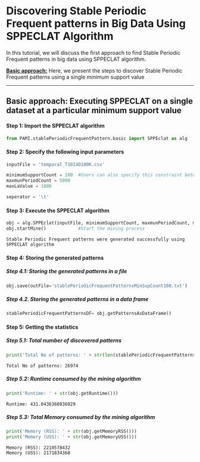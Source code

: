# Discovering Stable Periodic Frequent patterns in Big Data Using SPPECLAT Algorithm

In this tutorial, we will discuss the first approach to find Stable Periodic Frequent patterns in big data using SPPECLAT algorithm.

[__Basic approach:__](#basicApproach) Here, we present the steps to discover Stable Periodic Frequent patterns using a single minimum support value

***

## <a id='basicApproach'>Basic approach: Executing SPPECLAT on a single dataset at a particular minimum support value</a>

#### Step 1: Import the SPPECLAT algorithm


```python
from PAMI.stablePeriodicFrequentPattern.basic import SPPEclat as alg
```

#### Step 2: Specify the following input parameters


```python
inputFile = 'temporal_T10I4D100K.csv'

minimumSupportCount = 100  #Users can also specify this constraint between 0 to 1.
maxmunPeriodCount = 5000
maxLaValue = 1000

seperator = '\t'       
```

#### Step 3: Execute the SPPECLAT algorithm


```python
obj = alg.SPPEclat(inputFile, minimumSupportCount, maxmunPeriodCount, maxLaValue, seperator)    #initialize
obj.startMine()            #Start the mining process
```

    Stable Periodic Frequent patterns were generated successfully using SPPECLAT algorithm 


#### Step 4: Storing the generated patterns

##### Step 4.1: Storing the generated patterns in a file


```python
obj.save(outFile='stablePeriodicFrequentPatternsMinSupCount100.txt')
```

##### Step 4.2. Storing the generated patterns in a data frame


```python
stablePeriodicFrequentPatternsDF= obj.getPatternsAsDataFrame()
```

#### Step 5: Getting the statistics

##### Step 5.1: Total number of discovered patterns 


```python
print('Total No of patterns: ' + str(len(stablePeriodicFrequentPatternsDF)))
```

    Total No of patterns: 26974


##### Step 5.2: Runtime consumed by the mining algorithm


```python
print('Runtime: ' + str(obj.getRuntime()))
```

    Runtime: 431.0436360836029


##### Step 5.3: Total Memory consumed by the mining algorithm


```python
print('Memory (RSS): ' + str(obj.getMemoryRSS()))
print('Memory (USS): ' + str(obj.getMemoryUSS()))
```

    Memory (RSS): 2210578432
    Memory (USS): 2171834368

